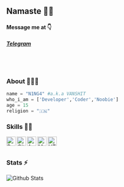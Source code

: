 ## Namaste 🙏🏻


#### Message me at 👇
<p>
  <a href="https://telegram.dog/cyberNINGA">
    <h5>Telegram</h5>
    <!-- <img align="left" alt="NINGA Telegram" width="24px" src="https://cdn.jsdelivr.net/npm/simple-icons@3.2.0/icons/telegram.svg" /> -->
  </a> 
</p>
</br>
</br>


<!-- ![Profile Views](https://hits.seeyoufarm.com/api/count/incr/badge.svg?url=https://github.com/N1NG4/&title=Profile%20Views) -->

### About 🙋🏻‍♂️
```python
name = "N1NG4" #a.k.a VANSHIT
who_i_am = ['Developer','Coder','Noobie']
age = 15
religion = "🇮🇳"
```


### Skills 👨‍💻

<img align="left" alt="Python" width="24px" src="https://cdn.jsdelivr.net/npm/simple-icons@3.2.0/icons/python.svg" />
<img align="left" alt="GitHub" width="24px" src="https://cdn.jsdelivr.net/npm/simple-icons@3.2.0/icons/github.svg" />
<img align="left" alt="Android" width="24px" src="https://cdn.jsdelivr.net/npm/simple-icons@3.2.0/icons/android.svg" />
<img align="left" alt="MongoDB" width="24px" src="https://cdn.jsdelivr.net/npm/simple-icons@3.2.0/icons/mongodb.svg" />
<img align="left" alt="HTML" width="24px" src="https://cdn.jsdelivr.net/npm/simple-icons@3.2.0/icons/html5.svg" />
</br>
</br>


### Stats ⚡️

![Github Stats](https://readmestats.vercel.app/api?username=N1NG4&show_icons=true&title_color=333&icon_color=333&count_private=true&include_all_commits=true)
